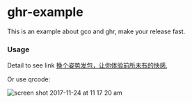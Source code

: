 # ghr-example
This is an example about gco and ghr, make your release fast.

### Usage

Detail to see link [换个姿势发包，让你体验前所未有的快感](http://www.songjiayang.com/posts/huan-ge-zi-shi-fa-bao-rang-ni-ti-yan-qian-suo-wei-you-de-kuai-gan),

Or use qrcode:

![screen shot 2017-11-24 at 11 17 20 am](https://user-images.githubusercontent.com/1459834/52767877-b865fd80-3066-11e9-8976-0a6dc526239c.png)
